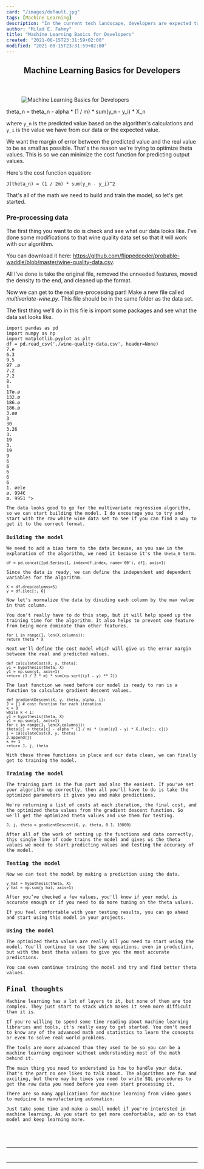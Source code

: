 ```yaml
---
card: "/images/default.jpg"
tags: [Machine Learning]
description: "In the current tech landscape, developers are expected to hav"
author: "Milad E. Fahmy"
title: "Machine Learning Basics for Developers"
created: "2021-08-15T23:31:59+02:00"
modified: "2021-08-15T23:31:59+02:00"
---
```

<div class="site-wrapper">
<main id="site-main" class="site-main outer">
<div class="inner">
<article class="post-full post tag-machine-learning tag-data-science tag-artificial-intelligence tag-deep-learning tag-algorithms ">
<header class="post-full-header">
<h1 class="post-full-title">Machine Learning Basics for Developers</h1>
</header>
<figure class="post-full-image">
<picture>
<source media="(max-width: 700px)" sizes="1px" srcset="data:image/gif;base64,R0lGODlhAQABAIAAAAAAAP///yH5BAEAAAAALAAAAAABAAEAAAIBRAA7 1w">
<source media="(min-width: 701px)" sizes="(max-width: 800px) 400px,
(max-width: 1170px) 700px,
1400px" srcset="/news/content/images/size/w300/2020/08/Machine-Learning-Basics-For-Developers.png 300w,
/news/content/images/size/w600/2020/08/Machine-Learning-Basics-For-Developers.png 600w,
/news/content/images/size/w1000/2020/08/Machine-Learning-Basics-For-Developers.png 1000w,
/news/content/images/size/w2000/2020/08/Machine-Learning-Basics-For-Developers.png 2000w">
<img onerror="this.style.display='none'" src="/news/content/images/size/w2000/2020/08/Machine-Learning-Basics-For-Developers.png" alt="Machine Learning Basics for Developers">
</picture>
</figure>
<section class="post-full-content">
<div class="post-content">
theta_n = theta_n - alpha * (1 / m) * sum(y_n - y_i) * X_n</code></pre><p>where <code>y_n</code> is the predicted value based on the algorithm's calculations and <code>y_i</code> is the value we have from our data or the expected value.</p><p>We want the margin of error between the predicted value and the real value to be as small as possible. That's the reason we're trying to optimize theta values. This is so we can minimize the cost function for predicting output values. </p><p>Here's the cost function equation:</p><p><code>J(theta_n) = (1 / 2m) * sum(y_n - y_i)^2</code></p><p>That's all of the math we need to build and train the model, so let's get started.</p><h3 id="pre-processing-data">Pre-processing data</h3><p>The first thing you want to do is check and see what our data looks like. I've done some modifications to that wine quality data set so that it will work with our algorithm. </p><p>You can download it here: <a href="https://github.com/flippedcoder/probable-waddle/blob/master/wine-quality-data.csv">https://github.com/flippedcoder/probable-waddle/blob/master/wine-quality-data.csv</a>.</p><p>All I've done is take the original file, removed the unneeded features, moved the density to the end, and cleaned up the format.</p><p>Now we can get to the real pre-processing part! Make a new file called <em>multivariate-wine.py</em>. This file should be in the same folder as the data set. </p><p>The first thing we'll do in this file is import some packages and see what the data set looks like.</p><pre><code class="language-Python">import pandas as pd
import numpy as np
import matplotlib.pyplot as plt
df = pd.read_csv('./wine-quality-data.csv', header=None)
7.e
6.3
9.5
97 .ø
7.2
7.2
8.
1
17ø.ø
132.ø
186.ø
186.ø
3.øø
3
30
3.26
3.
19
3.
19
9
6
6
6
6
6
1. øele
ø. 994€
ø. 9951 "></figure><p>The data looks good to go for the multivariate regression algorithm, so we can start building the model. I do encourage you to try and start with the raw white wine data set to see if you can find a way to get it to the correct format.</p><h3 id="building-the-model">Building the model</h3><p>We need to add a bias term to the data because, as you saw in the explanation of the algorithm, we need it because it's the <code>theta_0</code> term.</p><p><code>df = pd.concat([pd.Series(1, index=df.index, name='00'), df], axis=1)</code></p><p>Since the data is ready, we can define the independent and dependent variables for the algorithm.</p><pre><code class="language-Python">X = df.drop(columns=5)
y = df.iloc[:, 6]</code></pre><p>Now let's normalize the data by dividing each column by the max value in that column. </p><p>You don't really have to do this step, but it will help speed up the training time for the algorithm. It also helps to prevent one feature from being more dominate than other features.</p><pre><code class="language-Python">for i in range(1, len(X.columns)):
return theta * X</code></pre><p>Next we'll define the cost model which will give us the error margin between the real and predicted values.</p><pre><code class="language-Python">def calculateCost(X, y, theta):
y1 = hypothesis(theta, X)
y1 = np.sum(y1, axis=1)
return (1 / 2 * m) * sum(np.sqrt((y1 - y) ** 2))</code></pre><p>The last function we need before our model is ready to run is a function to calculate gradient descent values.</p><pre><code class="language-Python">def gradientDescent(X, y, theta, alpha, i):
J = [] # cost function for each iteration
k = 0
while k &lt; i:
y1 = hypothesis(theta, X)
y1 = np.sum(y1, axis=1)
for c in range(1, len(X.columns)):
theta[c] = theta[c] - alpha * (1 / m) * (sum((y1 - y) * X.iloc[:, c]))
j = calculateCost(X, y, theta)
J.append(j)
k += 1
return J, j, theta</code></pre><p>With these three functions in place and our data clean, we can finally get to training the model.</p><h3 id="training-the-model">Training the model</h3><p>The training part is the fun part and also the easiest. If you've set your algorithm up correctly, then all you'll have to do is take the optimized parameters it gives you and make predictions. </p><p>We're returning a list of costs at each iteration, the final cost, and the optimized theta values from the gradient descent function. So we'll get the optimized theta values and use them for testing.</p><p><code>J, j, theta = gradientDescent(X, y, theta, 0.1, 10000)</code></p><p>After all of the work of setting up the functions and data correctly, this single line of code trains the model and gives us the theta values we need to start predicting values and testing the accuracy of the model.</p><h3 id="testing-the-model">Testing the model</h3><p>Now we can test the model by making a prediction using the data.</p><pre><code class="language-Python">y_hat = hypothesis(theta, X)
y_hat = np.sum(y_hat, axis=1)</code></pre><p>After you’ve checked a few values, you'll know if your model is accurate enough or if you need to do more tuning on the theta values. </p><p>If you feel comfortable with your testing results, you can go ahead and start using this model in your projects.</p><h3 id="using-the-model">Using the model</h3><p>The optimized theta values are really all you need to start using the model. You'll continue to use the same equations, even in production, but with the best theta values to give you the most accurate predictions. </p><p>You can even continue training the model and try and find better theta values.</p><h2 id="final-thoughts">Final thoughts</h2><p>Machine learning has a lot of layers to it, but none of them are too complex. They just start to stack which makes it seem more difficult than it is. </p><p>If you're willing to spend some time reading about machine learning libraries and tools, it's really easy to get started. You don't need to know any of the advanced math and statistics to learn the concepts or even to solve real world problems.</p><p>The tools are more advanced than they used to be so you can be a machine learning engineer without understanding most of the math behind it. </p><p>The main thing you need to understand is how to handle your data. That's the part no one likes to talk about. The algorithms are fun and exciting, but there may be times you need to write SQL procedures to get the raw data you need before you even start processing it.</p><p>There are so many applications for machine learning from video games to medicine to manufacturing automation. </p><p>Just take some time and make a small model if you're interested in machine learning. As you start to get more comfortable, add on to that model and keep learning more.</p>
</div>
<hr>
<hr>
</section>
</article>
</div>
</main>
</div>
<!-- Google Tag Manager (noscript) -->
<!-- End Google Tag Manager (noscript) -->
